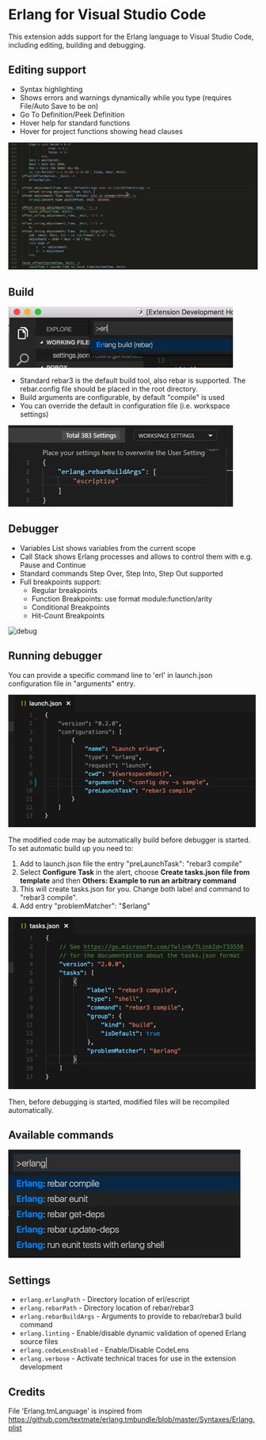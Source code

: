 # Erlang for Visual Studio Code
This extension adds support for the Erlang language to Visual Studio Code, including editing, building and debugging.

## Editing support
- Syntax highlighting
- Shows errors and warnings dynamically while you type (requires File/Auto Save to be on)
- Go To Definition/Peek Definition
- Hover help for standard functions
- Hover for project functions showing head clauses

![editing](images/vscode-erlang-editing.gif)

## Build

![build](images/vscode-erlang-build.png)

- Standard rebar3 is the default build tool, also rebar is supported. The rebar.config file should be placed in the root directory.
- Build arguments are configurable, by default "compile" is used
- You can override the default in configuration file (i.e. workspace settings)

![build](images/vscode-erlang-build-args.png)

## Debugger
- Variables List shows variables from the current scope
- Call Stack shows Erlang processes and allows to control them with e.g. Pause and Continue
- Standard commands Step Over, Step Into, Step Out supported
- Full breakpoints support:
  * Regular breakpoints
  * Function Breakpoints: use format module:function/arity
  * Conditional Breakpoints
  * Hit-Count Breakpoints

![debug](images/vscode-erlang-debug.png)

## Running debugger  
You can provide a specific command line to 'erl' in launch.json configuration file in "arguments" entry.

![debug1](images/vscode-erlang-debug-args.png)

The modified code may be automatically build before debugger is started. To set automatic build up you need to:
  1. Add to launch.json file the entry "preLaunchTask": "rebar3 compile"
  1. Select **Configure Task** in the alert, choose **Create tasks.json file from template** and then **Others: Example to run an arbitrary command**
  1. This will create tasks.json for you. Change both label and command to "rebar3 compile".
  1. Add entry "problemMatcher": "$erlang"

![debug](images/vscode-erlang-build-task.png)

Then, before debugging is started, modified files will be recompiled automatically.

## Available commands
![commands](images/vscode-erlang-commands.png)

## Settings
  * `erlang.erlangPath` - Directory location of erl/escript
  * `erlang.rebarPath` - Directory location of rebar/rebar3
  * `erlang.rebarBuildArgs` - Arguments to provide to rebar/rebar3 build command
  * `erlang.linting` - Enable/disable dynamic validation of opened Erlang source files
  * `erlang.codeLensEnabled` - Enable/Disable CodeLens
  * `erlang.verbose` - Activate technical traces for use in the extension development


## Credits
File 'Erlang.tmLanguage' is inspired from https://github.com/textmate/erlang.tmbundle/blob/master/Syntaxes/Erlang.plist
